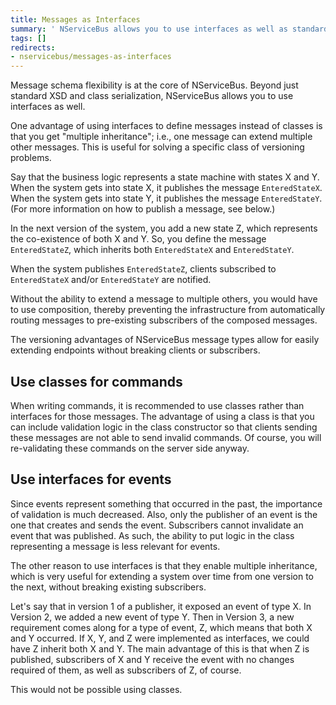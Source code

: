 ```yaml
---
title: Messages as Interfaces
summary: ' NServiceBus allows you to use interfaces as well as standard XSD and class serialization.'
tags: []
redirects:
- nservicebus/messages-as-interfaces
---
```


Message schema flexibility is at the core of NServiceBus. Beyond just standard XSD and class serialization, NServiceBus allows you to use interfaces as well.

One advantage of using interfaces to define messages instead of classes is that you get "multiple inheritance"; i.e., one message can extend multiple other messages. This is useful for solving a specific class of versioning problems.

Say that the business logic represents a state machine with states X and Y. When the system gets into state X, it publishes the message `EnteredStateX`. When the system gets into state Y, it publishes the message `EnteredStateY`. (For more information on how to publish a message, see below.)

In the next version of the system, you add a new state Z, which represents the co-existence of both X and Y. So, you define the message `EnteredStateZ`, which inherits both `EnteredStateX` and `EnteredStateY`.

When the system publishes `EnteredStateZ`, clients subscribed to `EnteredStateX` and/or `EnteredStateY` are notified.

Without the ability to extend a message to multiple others, you would have to use composition, thereby preventing the infrastructure from automatically routing messages to pre-existing subscribers of the composed messages.

The versioning advantages of NServiceBus message types allow for easily extending endpoints without breaking clients or subscribers.


## Use classes for commands

When writing commands, it is recommended to use classes rather than interfaces for those messages. The advantage of using a class is that you can include validation logic in the class constructor so that clients sending these messages are not able to send invalid commands. Of course, you will re-validating these commands on the server side anyway.


## Use interfaces for events

Since events represent something that occurred in the past, the importance of validation is much decreased. Also, only the publisher of an event is the one that creates and sends the event. Subscribers cannot invalidate an event that was published. As such, the ability to put logic in the class representing a message is less relevant for events.

The other reason to use interfaces is that they enable multiple inheritance, which is very useful for extending a system over time from one version to the next, without breaking existing subscribers.

Let's say that in version 1 of a publisher, it exposed an event of type X. In Version 2, we added a new event of type Y. Then in Version 3, a new requirement comes along for a type of event, Z, which means that both X and Y occurred. If X, Y, and Z were implemented as interfaces, we could have Z inherit both X and Y. The main advantage of this is that when Z is published, subscribers of X and Y receive the event with no changes required of them, as well as subscribers of Z, of course.

This would not be possible using classes.

